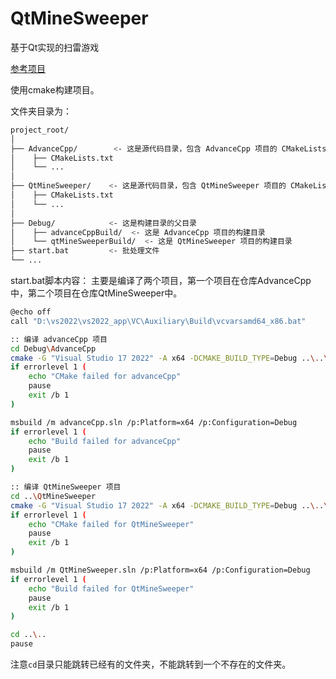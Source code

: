 # QtMineSweeper
基于Qt实现的扫雷游戏

[参考项目](https://gitcode.com/open-source-toolkit/84972)

使用cmake构建项目。

文件夹目录为：
```bash
project_root/
│
├── AdvanceCpp/        <- 这是源代码目录，包含 AdvanceCpp 项目的 CMakeLists.txt
│    ├── CMakeLists.txt
│    └── ...
│
├── QtMineSweeper/    <- 这是源代码目录，包含 QtMineSweeper 项目的 CMakeLists.txt
│    ├── CMakeLists.txt
│    └── ...
│
├── Debug/            <- 这是构建目录的父目录
│    ├── advanceCppBuild/  <- 这是 AdvanceCpp 项目的构建目录
│    └── qtMineSweeperBuild/  <- 这是 QtMineSweeper 项目的构建目录
├── start.bat         <- 批处理文件
└── ...
```

start.bat脚本内容：
主要是编译了两个项目，第一个项目在仓库AdvanceCpp中，第二个项目在仓库QtMineSweeper中。
```bash
@echo off
call "D:\vs2022\vs2022_app\VC\Auxiliary\Build\vcvarsamd64_x86.bat"

:: 编译 advanceCpp 项目
cd Debug\AdvanceCpp
cmake -G "Visual Studio 17 2022" -A x64 -DCMAKE_BUILD_TYPE=Debug ..\..\AdvanceCpp
if errorlevel 1 (
    echo "CMake failed for advanceCpp"
    pause
    exit /b 1
)

msbuild /m advanceCpp.sln /p:Platform=x64 /p:Configuration=Debug
if errorlevel 1 (
    echo "Build failed for advanceCpp"
    pause
    exit /b 1
)

:: 编译 QtMineSweeper 项目
cd ..\QtMineSweeper
cmake -G "Visual Studio 17 2022" -A x64 -DCMAKE_BUILD_TYPE=Debug ..\..\QtMineSweeper
if errorlevel 1 (
    echo "CMake failed for QtMineSweeper"
    pause
    exit /b 1
)

msbuild /m QtMineSweeper.sln /p:Platform=x64 /p:Configuration=Debug
if errorlevel 1 (
    echo "Build failed for QtMineSweeper"
    pause
    exit /b 1
)

cd ..\..
pause
```

注意`cd`目录只能跳转已经有的文件夹，不能跳转到一个不存在的文件夹。